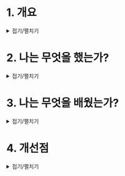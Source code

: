 # 1. 개요

<details>
<summary>접기/펼치기</summary>

```
상대방에게 잘 전달할 수 있는 기획서를 작성하자.

기획자의 설명이 필요없는 기획서로 기획자가 원하는대로 기획이 되는가를 동료와 교환해서 서로에게 피드백을 해준다.
```
</details>


# 2. 나는 무엇을 했는가?

<details>
<summary>접기/펼치기</summary>

### 기획서 작성

![image](https://github.com/JM94Ent/TIL-WIL/assets/143363550/4ac88634-1107-4b0f-bd21-66802226e19c)

## 1.	게임 소개
1)	게임 내용
-	주인공은 긴 복도 끝 낯선 곳에서 눈을 뜨고 앞에 보이는 창문으로 다가간다. 
  블라인드 너머로 빛이 새어 나오는 문을 발견하자 조명이 모두 꺼진다. 뒤를 돌아본 주인공 앞에 조명이 켜진 또 다른 복도를 발견하는데... 
  교통사고를 당한 주인공이 정신을 되찾는 과정을 구역별로 나눈 게임입니다.

2)	기획 의도
-	구역 내에서 장애물들을 학습하고 넘어서 마지막 문으로 도착하는 것.
1.	A1으로 향하는 복도는 탈출구를 확인하는 곳
2.	B는 A2로 향하는 길을 막고 1 구역으로 인도하는 곳
3.	1 구역은 모든 장애물을 한 곳에 넣어서 학습을 위한 곳
4.	2, 3, 4 구역은 학습한 장애물을 넘는 곳
****
## 2.	기능
1)	미는 벽
-	플레이어가 왔던 곳을 다시 못 가게 하고 게임이 원하는 방향으로 인도하는 구조물
2)	투명 다리
-	안 보이는 상태였다가 플레이어가 버튼을 눌렀을 때 등장하여 길 인도
3)	시간제한 발판
-	버튼을 누르면 발판이 생기고 일정시간이 지나면 발판이 사라짐
4)	생성 발판
-	발판을 밟으면 그 다음 발판이 생김
-	발판에서 발을 떼면 발판이 전부 사라짐
-	발판이 생겼던 곳을 밟으면 밟은 곳과 가까운 곳의 발판이 생김
(가까운 발판: 발판을 밟아서 생긴 발판에서 x, y 좌표에서 2 큐브 단위 내에 닿아 있을 시)
****
## 3.	지역 구분
1)	A
-	A2는 막혀 있고 A1에 도착하면 A2로 가는 길을 막는 벽이 사라진다.
-	주인공이 게임을 시작하고 탈출구를 확인하는 곳으로 주인공이 정신을 찾으려고 하는 것
2)	B
-	B에 진입하면 벽이 다가와서 1 구역으로 유도한다.
-	벽은 자동차 교통사고 때문에 받았던 충격을 표현
3)	1 구역
-	구역 2, 3, 4에 쓰일 장애물들을 간단하게 소개
-	푹신한 침대, 소파 그리고 카펫으로 몸이 병실에서 느끼는 주변 가구를 표현
-	투명한 발판에서 검은 무늬 발판으로, 검은 무늬 발판에서 색이 있는 발판으로 감각을 찾아가는 것을 표현
4)	2 구역
-	버튼을 누른 상태면 발판이 보이게 만들고 버튼을 떼면 투명해진다.
-	감각을 확실하게 가다듬는 것을 표현
5)	3 구역
-	버튼을 누르면 발판이 생기고 일정시간 후 사라진다.
-	혼란스러운 정신세계에서 길을 찾는 것을 표현
6)	4 구역
-	발판을 밟으면 가까운 곳의 발판이 생김
-	주인공 몸이 수술실에서 몸이 겪는 상황을 표현
****
## 4.	지역 상세
1)	A 
-	A1에서 탈출구를 확인할 수 있음 (벽에 창문이 있어 확인 가능)
-	A2로 가는 길은 이동통로 벽으로 가려져 있음
-	A1에 도착하면 A2를 막고 있던 이동통로 벽이 사라짐과 동시에 출발 지점부터 A1까지 직선상 통로의 조명이 전부 사라짐
-	A2에 있는 조명 때문에 다른 길이 열렸다는 걸 인식함

2)	B
-	복도에 진입하는 순간 미는 벽이 다가와서 A2지역으로 못 가게 막으면서 1 구역으로 유도함 
-	벽이 칸을 채우는 시간은 2초
벽은 플레이어가 2번 위치에 도착했을 때 1번 위치를 채운다
벽은 플레이어가 3번 위치에 도착했을 때 2번 위치를 채운다
벽은 플레이어가 4번 위치에 도착했을 때 3번 위치를 채운다
벽은 플레이어가 4번 위치를 벗어 났을 때 4번 위치를 채운다
-	1 구역 출발 장소에 도착했을 때, 미는 벽은 사라지고 자동차가 4번 위치에서 벽에 끼인 상태로 생성한다. 블로킹 블록으로 자동차를 넘어 지나가지 못하게 한다

3)	1 구역
-	투명 발판, 시간제한 발판, 생성 발판을 소개하는 스테이지
-	투명 발판을 밟으면 1이벤트 발판이 드러났다가 발을 떼는 순간 투명상태로 변한다. 투명한 발판을 밟고 2시간제한 발판까지 이동하는 것이 목적
-	빨간 동그라미 1투명 발판을 밟으면 2시간제한 발판이 나타난다.
-	2시간제한 발판을 밟으면 2이벤트 발판이 4초의 시간 동안 존재한다. 천천히 생성 발판까지 가려고하면 도착하지 못하고 떨어지게 설계
-	생성 발판을 밟으면 3-1이벤트 발판이 나타나고 3-1이벤트 발판을 밟으면 3-2가 나타나는 식으로 3-4까지 밟아서 출구로 나가면 성공

4)	2 구역
-	1투명 발판을 밟으면 1이벤트 발판이 나타난다. 투명 발판에서 떨어지는 순간 이벤트발판이 다시 투명해진다.
-	2투명 발판까지 가서 밟으면 약간의 거리가 있는 2이벤트 발판이 등장하고 1투명 발판과 마찬가지로 떼는 순간 사라진다. 거리감과 기억력이 중요한 곳

5)	3 구역 
-	시간제한 발판을 밟으면 이벤트 발판이 나타난다.
-	이벤트 발판은 15초의 시간이 지나면 사라진다.
-	발판의 기본 높이는 0이다.
-	벽은 바닥에서 위까지 이어져 있다

6)	4 구역 
-	생성 발판을 밟으면 검은 동그라미 이벤트 발판이 나온다.
-	이벤트 발판을 밟으면 밟은 발판에서 가까운 발판들이 나온다. 가까운 발판은 자신이 밟은 발판과 x, y 좌표에서 2칸 내로 있는 발판이 등장한다
  (ex: 검은 동그라미 발판을 밟으면 보라색 네모 칸에 걸리는 이벤트 발판들이 등장)
-	발판을 떼는 순간 발판이 사라지고 이동할 곳의 발판에 제대로 위치하면 발판을 밟을 수 있다.

</details>

# 3. 나는 무엇을 배웠는가?

<details>
<summary>접기/펼치기</summary>


```

```
</details>

# 4. 개선점

<details>
<summary>접기/펼치기</summary>

```

```
</details>


